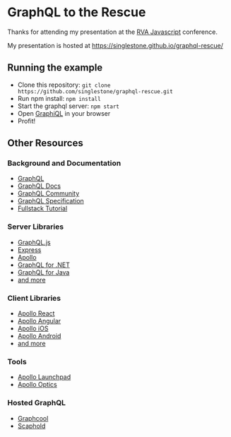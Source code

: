 # GraphQL to the Rescue

Thanks for attending my presentation at the [RVA Javascript](https://www.rvajavascript.com/) conference.

My presentation is hosted at https://singlestone.github.io/graphql-rescue/

## Running the example
- Clone this repository: ```git clone https://github.com/singlestone/graphql-rescue.git```
- Run npm install: ```npm install```
- Start the graphql server: ```npm start```
- Open [GraphiQL](http://localhost:4000/graphiql) in your browser
- Profit!

## Other Resources
### Background and Documentation
- [GraphQL](http://graphql.org/)
- [GraphQL Docs](http://graphql.org/learn/)
- [GraphQL Community](http://graphql.org/community/)
- [GraphQL Specification](http://facebook.github.io/graphql/October2016/)
- [Fullstack Tutorial](https://www.howtographql.com/)

### Server Libraries
- [GraphQL.js](http://graphql.org/graphql-js/)
- [Express](http://graphql.org/graphql-js/running-an-express-graphql-server/)
- [Apollo](http://dev.apollodata.com/tools/graphql-server/index.html)
- [GraphQL for .NET](https://github.com/graphql-dotnet/graphql-dotnet)
- [GraphQL for Java](https://github.com/graphql-java/graphql-java)
- [and more](http://graphql.org/code/)

### Client Libraries
- [Apollo React](https://www.apollographql.com/docs/react/)
- [Apollo Angular](https://www.apollographql.com/docs/angular/)
- [Apollo iOS](https://www.apollographql.com/docs/ios/)
- [Apollo Android](https://github.com/apollographql/apollo-android)
- [and more](https://www.apollographql.com/client/)

### Tools
- [Apollo Launchpad](https://launchpad.graphql.com)
- [Apollo Optics](http://www.apollodata.com/optics/)

### Hosted GraphQL
- [Graphcool](https://www.graph.cool/)
- [Scaphold](https://scaphold.io/)
